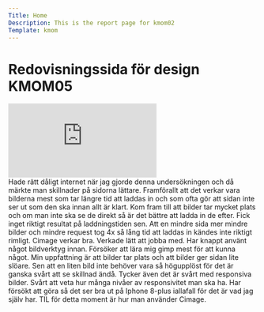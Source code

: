 ```yaml
---
Title: Home
Description: This is the report page for kmom02
Template: kmom
---
```

Redovisningssida för design KMOM05
==================

<div class="embed-container">
    <iframe src="https://www.youtube.com/embed/CtppDEEFKjM" frameborder="0" allow="accelerometer; autoplay; clipboard-write; encrypted-media; gyroscope; picture-in-picture" allowfullscreen></iframe>
</div>
Hade rätt dåligt internet när jag gjorde denna undersökningen och då märkte man skillnader på sidorna lättare. Framförallt att det verkar vara bilderna mest som tar längre tid att laddas in och som ofta gör att sidan inte ser ut som den ska innan allt är klart. Kom fram till att bilder tar mycket plats och om man inte ska se de direkt så är det bättre att ladda in de efter. Fick inget riktigt resultat på laddningstiden sen. Att en mindre sida mer mindre bilder och mindre request tog 4x så lång tid att laddas in kändes inte riktigt rimligt. Cimage verkar bra. Verkade lätt att jobba med. Har knappt använt något bildverktyg innan. Försöker att lära mig gimp mest för att kunna något. Min uppfattning är att bilder tar plats och att bilder ger sidan lite slöare. Sen att en liten bild inte behöver vara så högupplöst för det är ganska svårt att se skillnad ändå. Tycker även det är svårt med responsiva bilder. Svårt att veta hur många nivåer av responsivitet man ska ha. Har försökt att göra så det ser bra ut på Iphone 8-plus iallafall för det är vad jag själv har. TIL för detta moment är hur man använder Cimage.  


